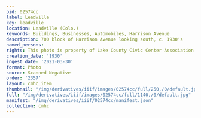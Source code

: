 ```yaml
---
pid: 02574cc
label: Leadville
key: leadville
location: Leadville (Colo.)
keywords: Buildings, Businesses, Automobiles, Harrison Avenue
description: 700 block of Harrison Avenue looking south, c. 1930's
named_persons: 
rights: This photo is property of Lake County Civic Center Association.
creation_date: '1930'
ingest_date: '2021-03-30'
format: Photo
source: Scanned Negative
order: '2357'
layout: cmhc_item
thumbnail: "/img/derivatives/iiif/images/02574cc/full/250,/0/default.jpg"
full: "/img/derivatives/iiif/images/02574cc/full/1140,/0/default.jpg"
manifest: "/img/derivatives/iiif/02574cc/manifest.json"
collection: cmhc
---
```

